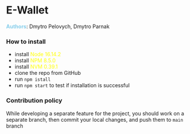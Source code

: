 # E-Wallet

**<span style="color: skyblue">Authors</span>**: Dmytro Pelovych, Dmytro Parnak

### How to install

- install <span style="color: yellow">Node 16.14.2</span>
- install <span style="color: yellow">NPM 8.5.0</span>
- install <span style="color: yellow">NVM 0.39.1</span>
- clone the repo from GitHub
- run `npm istall`
- run `npm start` to test if installation is successful

### Contribution policy

While developing a separate feature for the project, you should work on a separate branch,
then commit your local changes, and push them to `main` branch
